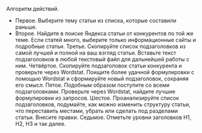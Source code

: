 Алгоритм действий. 
- Первое. Выберите тему статьи из списка, которые составили раньше. 
- Второе. Найдите в поиске Яндекса статьи от конкурентов по той же теме. Если статей много, выберите только информационные сайты и подробные статьи.
Третье. Скопируйте список подзаголовков из самой лучшей и полной на ваш взгляд статьи. Вставьте текст подзаголовков в любой текстовый файл для дальнейшей работы с ним. 
Четвёртое. Скопируйте подзаголовок статьи конкурента и проверьте через Wordstat. Поищите более удачной формулировки с помощью Wordstat и сформируйте новый подзаголовок, сохраняя его смысл. 
Пятое. Подобным образом поступите со всеми подзаголовками. Проверьте через Wordstat, найдите лучшие формулировки из запросов. 
Шестое. Проанализируйте список подзаголовков, подумайте, как можно изменить структуру статьи, что переставить местами, убрать или сделать под разделами статьи. Внесите правки. 
Седьмое. Отметьте уровни заголовков H1, H2, H3 и так далее.
